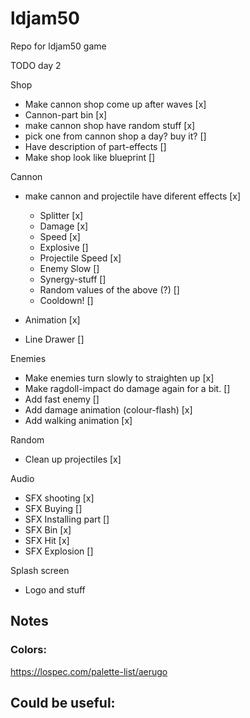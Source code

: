 # ldjam50
Repo for ldjam50 game

TODO day 2

Shop
- Make cannon shop come up after waves [x]
- Cannon-part bin [x]
- make cannon shop have random stuff [x]
- pick one from cannon shop a day? buy it? []
- Have description of part-effects []
- Make shop look like blueprint []

Cannon
- make cannon and projectile have diferent effects [x]
	- Splitter [x]
	- Damage [x]
	- Speed [x]
	- Explosive []
	- Projectile Speed [x]
	- Enemy Slow []
	- Synergy-stuff []
	- Random values of the above (?) []
	- Cooldown! []

- Animation [x]
- Line Drawer []

Enemies
- Make enemies turn slowly to straighten up [x]
- Make ragdoll-impact do damage again for a bit. []
- Add fast enemy []
- Add damage animation (colour-flash) [x]
- Add walking animation [x]

Random
- Clean up projectiles [x]

Audio
- SFX shooting [x]
- SFX Buying []
- SFX Installing part []
- SFX Bin [x]
- SFX Hit [x]
- SFX Explosion []

Splash screen
- Logo and stuff

## Notes
### Colors:
https://lospec.com/palette-list/aerugo

## Could be useful:
